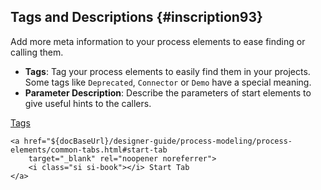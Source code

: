 ## Tags and Descriptions {#inscription93}

Add more meta information to your process elements to ease finding or calling them.

- __Tags__: Tag your process elements to easily find them in your projects. Some tags like `Deprecated`, `Connector` or `Demo` have a special meaning.
- __Parameter Description__: Describe the parameters of start elements to give useful hints to the callers.

<div class="short-links">
	<a href="${docBaseUrl}/designer-guide/process-modeling/process-elements/common-tabs.html?highlight=tags#tags"
		target="_blank" rel="noopener noreferrer">
		<i class="si si-book"></i> Tags
	</a>
  
	<a href="${docBaseUrl}/designer-guide/process-modeling/process-elements/common-tabs.html#start-tab
		target="_blank" rel="noopener noreferrer">
		<i class="si si-book"></i> Start Tab
	</a>

</div>
